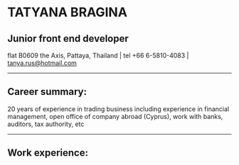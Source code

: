 # **TATYANA BRAGINA**
## Junior front end developer
flat B0609 the Axis, Pattaya, Thailand | tel +66 6-5810-4083 | tanya.rus@hotmail.com
_________________________________________________________________________________________________________

## Career summary:
20 years of experience in trading business including experience in financial management, open office of company abroad (Cyprus), 
work with banks, auditors, tax authority, etc
_________________________________________________________________________________________________________

## Work experience:





